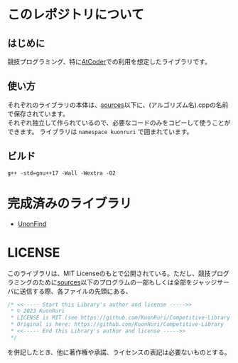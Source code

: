 # このレポジトリについて   
## はじめに  
競技プログラミング、特に[AtCoder](https://atcoder.jp/?lang=ja)での利用を想定したライブラリです。  
## 使い方  
それぞれのライブラリの本体は、[sources](https://github.com/KuonRuri/Competitive-Library/tree/main/sources)以下に、(アルゴリズム名).cppの名前で保存されています。  
それぞれ独立して作られているので、必要なコードのみをコピーして使うことができます。 
ライブラリは ``namespace kuonruri`` で囲まれています。
## ビルド  
```
g++ -std=gnu++17 -Wall -Wextra -O2
```  
# 完成済みのライブラリ  
  
- [UnonFind](https://github.com/KuonRuri/Competitive-Library/blob/main/sources/UnionFind.cpp)    
  
# LICENSE
このライブラリは、MIT Licenseのもとで公開されている。ただし、競技プログラミングのために[sources](https://github.com/KuonRuri/Competitive-Library/tree/main/sources)以下のプログラムの一部もしくは全部をジャッジサーバに送信する際、各ファイルの先頭にある、
```cpp  
/* <<----- Start this Library's author and license ----->>
 * © 2023 KuonRuri
 * LICENSE is MIT (see https://github.com/KuonRuri/Competitive-Library )
 * Original is here: https://github.com/KuonRuri/Competitive-Library
 * <<----- End this Library's author and license ----->>
 */
```  
を併記したとき、他に著作権や承諾、ライセンスの表記は必要ないものとする。  
